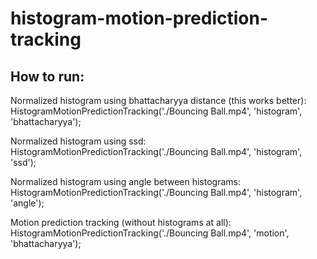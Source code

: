 # histogram-motion-prediction-tracking

## How to run:

Normalized histogram using bhattacharyya distance (this works better):
HistogramMotionPredictionTracking('./Bouncing Ball.mp4', 'histogram', 'bhattacharyya');

Normalized histogram using ssd:
HistogramMotionPredictionTracking('./Bouncing Ball.mp4', 'histogram', 'ssd');

Normalized histogram using angle between histograms:
HistogramMotionPredictionTracking('./Bouncing Ball.mp4', 'histogram', 'angle');

Motion prediction tracking (without histograms at all):
HistogramMotionPredictionTracking('./Bouncing Ball.mp4', 'motion', 'bhattacharyya');